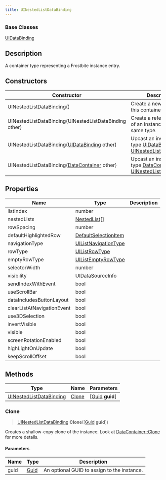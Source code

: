 ```yaml
---
title: UINestedListDataBinding
---
```

### Base Classes

[UIDataBinding](/vext/ref/fb/uidatabinding/)

## Description

A container type representing a Frostbite instance entry.

## Constructors

| Constructor                                                                        | Description                                                                                                                           |
| ---------------------------------------------------------------------------------- | ------------------------------------------------------------------------------------------------------------------------------------- |
| UINestedListDataBinding()                                                          | Create a new instance of this container type.                                                                                         |
| UINestedListDataBinding(UINestedListDataBinding other)                             | Create a reference copy of an instance of the same type.                                                                              |
| UINestedListDataBinding([UIDataBinding](/vext/ref/fb/uidatabinding/) other)                      | Upcast an instance of type [UIDataBinding](/vext/ref/fb/uidatabinding/) to [UINestedListDataBinding](/vext/ref/fb/uinestedlistdatabinding/).                      |
| UINestedListDataBinding([DataContainer](/vext/ref/shared/class/datacontainer) other) | Upcast an instance of type [DataContainer](/vext/ref/shared/class/datacontainer) to [UINestedListDataBinding](/vext/ref/fb/uinestedlistdatabinding/). |

## Properties

| Name                       | Type                                         | Description |
| -------------------------- | -------------------------------------------- | ----------- |
| listIndex                  | number                                       |             |
| nestedLists                | [NestedList](/vext/ref/fb/nestedlist/)\[\]                 |             |
| rowSpacing                 | number                                       |             |
| defaultHighlightedRow      | [DefaultSelectionItem](/vext/ref/fb/defaultselectionitem/) |             |
| navigationType             | [UIListNavigationType](/vext/ref/fb/uilistnavigationtype/) |             |
| rowType                    | [UIListRowType](/vext/ref/fb/uilistrowtype/)               |             |
| emptyRowType               | [UIListEmptyRowType](/vext/ref/fb/uilistemptyrowtype/)     |             |
| selectorWidth              | number                                       |             |
| visibility                 | [UIDataSourceInfo](/vext/ref/fb/uidatasourceinfo/)         |             |
| sendIndexWithEvent         | bool                                         |             |
| useScrollBar               | bool                                         |             |
| dataIncludesButtonLayout   | bool                                         |             |
| clearListAtNavigationEvent | bool                                         |             |
| use3DSelection             | bool                                         |             |
| invertVisible              | bool                                         |             |
| visible                    | bool                                         |             |
| screenRotationEnabled      | bool                                         |             |
| highLightOnUpdate          | bool                                         |             |
| keepScrollOffset           | bool                                         |             |

## Methods

| Type                                               | Name            | Parameters                                     |
| -------------------------------------------------- | --------------- | ---------------------------------------------- |
| [UINestedListDataBinding](/vext/ref/fb/uinestedlistdatabinding/) | [Clone](#clone) | \[[Guid](/vext/ref/shared/class/guid) **guid**\] |

### Clone

> [UINestedListDataBinding](/vext/ref/fb/uinestedlistdatabinding/) **Clone**(\[[Guid](/vext/ref/shared/class/guid) **guid**\])

Creates a shallow-copy clone of the instance. Look at [DataContainer::Clone](/vext/ref/shared/class/datacontainer#clone) for more details.

#### Parameters

| Name | Type         | Description                                 |
| ---- | ------------ | ------------------------------------------- |
| guid | [Guid](/vext/ref/shared/class/guid/) | An optional GUID to assign to the instance. |
